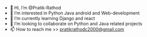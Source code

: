 - 👋 Hi, I’m @Pratik-Rathod
- 👀 I’m interested in Python Java android and Web-development 
- 🌱 I’m currently learning Django and react
- 💞️ I’m looking to collaborate on Python and Java related projects
- 📫 How to reach me >> pratikrathodc2000@gmail.com

<!---
Pratik-Rathod/Pratik-Rathod is a ✨ special ✨ repository because its `README.md` (this file) appears on your GitHub profile.
You can click the Preview link to take a look at your changes.
--->
